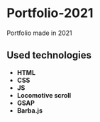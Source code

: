 # Portfolio-2021
Portfolio made in 2021

## Used technologies
- **HTML** 
- **CSS** 
- **JS**
- **Locomotive scroll**
- **GSAP**
- **Barba.js**
